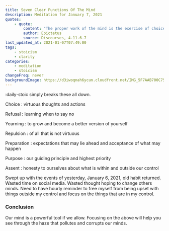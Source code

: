 ```yaml
---
title: Seven Clear Functions Of The Mind
description: Meditation for January 7, 2021
quotes: 
    - quote:
        content: "The proper work of the mind is the exercise of choice, refusal, yearning, repulsion, preparation, purpose, and assent. What then can pollute and clog the mind’s proper functioning? Nothing but its own corrupt decisions."
        author: Epictetus
        source: Discourses, 4.11.6-7
last_updated_at: 2021-01-07T07:49:00
tags:
    - stoicism
    - clarity
categories:
    - meditation
    - stoicism
changeFreq: never
backgroundImage: https://d3iwoqnah6ycun.cloudfront.net/IMG_5F7AAB700C75.jpg
---
```


:daily-stoic simply breaks these all down.

Choice
: virtuous thoughts and actions

Refusal
: learning when to say no

Yearning
: to grow and become a better version of yourself

Repulsion
: of all that is not virtuous

Preparation
: expectations that may lie ahead and acceptance of what may happen

Purpose
: our guiding principle and highest priority

Assent
: honesty to ourselves about what is within and outside our control

Swept up with the events of yesterday, January 6, 2021, old habit returned. Wasted time on social media. Wasted thought
hoping to change others minds. Need to have hourly reminder to free myself from being upset with things outside my
control and focus on the things that are in my control.

### Conclusion

Our mind is a powerful tool if we allow. Focusing on the above will help you see through the haze that pollutes and
corrupts our minds.
